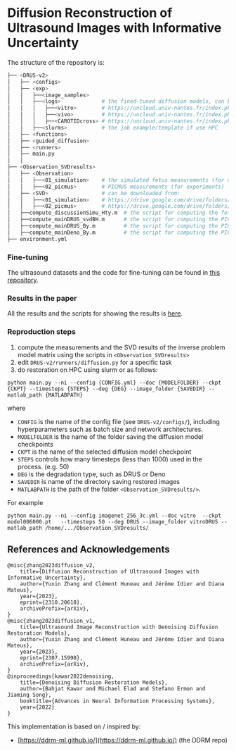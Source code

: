 # Diffusion Reconstruction of Ultrasound Images with Informative Uncertainty

The structure of the repository is:
```bash
├── <DRUS-v2>  
│   ├── <configs> 
│   ├── <exp>  
│   │   ├──<image_samples>  
│   │   ├──<logs>             # the fined-tuned diffusion models, can be downloaded from:
│   │   │   ├──<vitro>        # https://uncloud.univ-nantes.fr/index.php/s/BRbDYsq2CNjJgoR
│   │   │   ├──<vivo>         # https://uncloud.univ-nantes.fr/index.php/s/2ERmi5LBXjxatnC
│   │   │   ├──<CAROTIDcross> # https://uncloud.univ-nantes.fr/index.php/s/K3cHmRgSq4kxEY7
│   │   ├──<slurms>           # the job example/template if use HPC
│   ├── <functions>
│   ├── <guided_diffusion>
│   ├── <runners>  
│   ├── main.py
│   │ 
├── <Observation_SVDresults> 
│   ├── <Observation> 
│   │   ├──<01_simulation>    # the simulated fetus measurements (for discussion)
│   │   ├──<02_picmus>        # PICMUS measurements (for experiments)
│   ├── <SVD>                 # can be downloaded from: 
│   │   ├──<01_simulation>    # https://drive.google.com/drive/folders/1mCMaL6OR9mLvoRaQxmeWGLnUADYU32KF?usp=sharing
│   │   ├──<02_picmus>        # https://drive.google.com/drive/folders/10KwoH5G-s8Gk_aCj7WxTZ_L3596u44dI?usp=sharing
│   ├──compute_discussionSimu_Hty.m  # the script for computing the fetus measurements
│   ├──compute_mainDRUS_svdBH.m      # the script for computing the PICMUS DRUS SVD(BH)
│   ├──compute_mainDRUS_By.m         # the script for computing the PICMUS DRUS measurements
│   ├──compute_mainDeno_By.m         # the script for computing the PICMUS Deno measurements
├── environment.yml 
```
### Fine-tuning
The ultrasound datasets and the code for fine-tuning can be found in [this repository](https://gitlab.univ-nantes.fr/zhang-y-7/guided-diffusion-us).

### Results in the paper
All the results and the scripts for showing the results is [here](https://uncloud.univ-nantes.fr/index.php/s/PkWaC3NDF7ocE95).

### Reproduction steps
1. compute the measurements and the SVD results of the inverse problem model matrix using the scripts in `<Observation_SVDresults>`
2. edit `DRUS-v2/runners/diffusion.py` for a specific task
3. do restoration on HPC using slurm or as follows:
```
python main.py --ni --config {CONFIG.yml} --doc {MODELFOLDER} --ckpt {CKPT} --timesteps {STEPS} --deg {DEG} --image_folder {SAVEDIR} --matlab_path {MATLABPATH}
```
where
- `CONFIG` is the name of the config file (see `DRUS-v2/configs/`), including hyperparameters such as batch size and network architectures.
- `MODELFOLDER` is the name of the folder saving the diffusion model checkpoints 
- `CKPT` is the name of the selected diffusion model checkpoint
- `STEPS` controls how many timesteps (less than 1000) used in the process. (e.g. 50) 
- `DEG` is the degradation type, such as DRUS or Deno 
- `SAVEDIR` is name of the directory saving restored images
- `MATLABPATH` is the path of the folder `<Observation_SVDresults/>`. 

For example
```
python main.py --ni --config imagenet_256_3c.yml --doc vitro  --ckpt model006000.pt   --timesteps 50 --deg DRUS --image_folder vitroDRUS --matlab_path /home/.../Observation_SVDresults/
```

## References and Acknowledgements
```
@misc{zhang2023diffusion_v2,
    title={Diffusion Reconstruction of Ultrasound Images with Informative Uncertainty}, 
    author={Yuxin Zhang and Clément Huneau and Jérôme Idier and Diana Mateus},
    year={2023},
    eprint={2310.20618},
    archivePrefix={arXiv},
}
@misc{zhang2023diffusion_v1,
    title={Ultrasound Image Reconstruction with Denoising Diffusion Restoration Models}, 
    author={Yuxin Zhang and Clément Huneau and Jérôme Idier and Diana Mateus},
    year={2023},
    eprint={2307.15990},
    archivePrefix={arXiv},
}
@inproceedings{kawar2022denoising,
    title={Denoising Diffusion Restoration Models},
    author={Bahjat Kawar and Michael Elad and Stefano Ermon and Jiaming Song},
    booktitle={Advances in Neural Information Processing Systems},
    year={2022}
}
```

This implementation is based on / inspired by:
- [https://ddrm-ml.github.io/](https://ddrm-ml.github.io/) (the DDRM repo)
